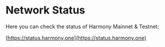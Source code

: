# Network Status

Here you can check the status of Harmony Mainnet & Testnet:

[https://status.harmony.one](https://status.harmony.one)
